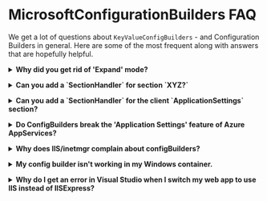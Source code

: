 # MicrosoftConfigurationBuilders FAQ

We get a lot of questions about `KeyValueConfigBuilders` - and Configuration Builders in general. Here are
some of the most frequent along with answers that are hopefully helpful.

<a name="expand"></a>
<details>
  <summary><b>Why did you get rid of 'Expand' mode?</b></summary>
  
>  Because 'Expand' mode operated in the 'ProcessRawXml' phase of configuration building, while the other
>  modes all operate in 'ProcessConfigurationSection.' It was a bit of a balancing act trying to develop
>  features that work across both phases - a challenge which is sometimes quite difficult given the lack of
>  information we have about the section we are processing in 'ProcessRawXml.'
>  
>  For example, V3 of these builders tries to accomodate 'ConfigurationManager.OpenConfiguration()'
>  scenarios where apps want to read a config file that is not their own. In these cases, we need to
>  know information about the file and section we are processing that we just can't know in the
>  'ProcessRawXml' phase. Another example is the [parameters from appSettings](KeyValueConfigBuilders.md#appsettings-parameters)
>  feature which was disabled in 'Expand' mode while processing the appSettings section, but can
>  still be used somewhat functionally when executing any of the modes that operate in 'ProcessConfigurationSection.'
>
>  To make things simpler across the board, 'Expand' mode was replaced with 'Token' mode which should
>  operate in a fairly similar manner with the added benefit of being less prone to producing invalid
>  XML to muck things up. :smiley:
>
> <sup><sub>
> If you really, really need that raw plain-text processing because it's not possible to write an
> `ISectionHandler` for your particular section, or because you have taken full advantage of building
> xml through the use of token expansion that doesn't conform to the convenient mental paradigm of
> only placing tokens within obvious key/value places of existing well-formed xml... you can try
> [this wrapper approach](../samples/SamplesLib/ExpandWrapper.cs) as is demonstrated in the
> [SampleConsoleApp](https://github.com/aspnet/MicrosoftConfigurationBuilders/blob/1bdc2388f139c046e1c58bcc147c875d5c918785/samples/SampleConsoleApp/App.config#L50-L53).
> </sub></sub>
</details>

<a name="newhandler"></a>
<details>
  <summary><b>Can you add a `SectionHandler` for section `XYZ?`</b></summary>
  
>  We have included default `SectionHandlers` for `<appSettings>` and `<connectionStrings>` because they
>  are by far the most commonly used "key/value" config sections. But we introduced the `SectionHandler<T>`
>  API to allow for more sections to be processed.
>
>  We don't currently feel that there are any other sections out there that have enough demand to
>  warrant including a default section handler in the base package that everybody is required to use.
>  That does not mean that section handlers for other sections is not ever a valid scenario, and you
>  are of course welcome and encouraged to leverage the section handler feature if it suits your needs.
>  That is why we introduced the feature afterall.
</details>

<a name="applicationsettings"></a>
<details>
  <summary><b>Can you add a `SectionHandler` for the client `ApplicationSettings` section?</b></summary>
  
>  See [above](#newhandler). `ApplicationSettings` is less commonly used. But more problematically, it
>  isn't really a standard .Net configuration section like it appears to be on first glance. The classes
>  that support ApplicationSettings provide a strict and strongly typed window into what looks like a
>  standard configuration section in your app.config file. While we can easily write a section handler
>  for the `ClientSettingsSection` ([example](../samples/SamplesLib/ClientSettingsSectionHandler.cs))
>  it won't integrate into the ApplicationSettings framework seamlessly like one might expect. The
>  ApplicationSetting framework has already determined the number and names (including casing, which
>  is problematic in 'Greedy' mode) of all the settings it will present before the base configuration
>  system even gets a crack at reading from the config file. So you can't *add* new values with 'Greedy'
>  mode, and you can't override existing values in 'Greedy' mode if you don't properly match
>  casing - despite the fact that ApplicationSettings is supposed to be case-insensitive.
>
>  If you wish, you can use the [sample section handler](../samples/SamplesLib/ClientSettingsSectionHandler.cs)
>  to process ApplicationSettings in your application, but know that the use case is rather limited.
>  It will work in 'Strict' mode... and maybe require some prodding to force the ApplicationSettings
>  framework to forget the settings it's seen before and decide to look back into the config file to
>  get new values.
>
>  You can read more about the architecture of the AppliationSettings framework [here](https://docs.microsoft.com/en-us/dotnet/desktop/winforms/advanced/application-settings-architecture?view=netframeworkdesktop-4.8)
>  to see how it builds layers on top of the standard config system that often obscure any changes or
>  additional settings that appear in the `ClientSettingsSection` but won't be seen in
>  `MyApp.Properties.Settings`. That set of articles is also a good starting point for learning
>  about `SettingsProvider` and how that might be leveraged to accomplish configuration injection
>  through a different mechanism in the case when applications must use ApplicationSettings.
</details>

<a name="azureappservices"></a>
<details>
  <summary><b>Do ConfigBuilders break the 'Application Settings' feature of Azure AppServices?</b></summary>
  
>  Maybe a little? It does appear that adding a 'configBuilders' tag to your 'appSettings' or 'connectionStrings'
>  sections confuses the injection logic for the Azure AppServices "Application Settings" feature. I do not
>  have any insight as to why that is other than to say that the two features "grew up" contemporaneously, so
>  they were probably not aware that configBuilders could exist.
>
>  But all is not lost. The "Application Settings" feature injects all it's values into the environment of
>  the service. So while using ConfigBuilders might interfere with the automatic injection of those values,
>  you can also use ConfigBuilders to pull those values back in. See [this comment on issue #133](https://github.com/aspnet/MicrosoftConfigurationBuilders/issues/133#issuecomment-1049520479)
>  for more details.
</details>

<a name="iisschema"></a>
<details>
  <summary><b>Why does IIS/inetmgr complain about configBuilders?</b></summary>
  
>  Because IIS config tools are old and cranky, just like the old .Net config system wanted them to be. :smiling_imp:
>
>  The old .Net config system is supposed to be quite rigid and super-strongly typed. So when IIS developed
>  tools to work with config, they took steps to ensure they didn't break folks by creating invalid configuration.
>  In particular, they decided to use XML schema's to ensure the XML they save is on the up-and-up. (Just
>  like Visual Studio does. But Visual Studio gets updated quite a bit more frequently than IIS tools and
>  has a lower bar for fixing nagging bugs that have a workaround - and was therefore better equipped to
>  change with the times when .Net config added new features and sections. Also, failing schema validation
>  in Visual Studio simply resulted in red squiggles instead of error dialogs. :frowning:)
>
>  The workaround is really quite simple, but it isn't something we can do in these packages. As suggested
>  in #126, simply add a schema file for IIS to help it understand that configBuilders are ok on some
>  sections.
>
>  `%systemroot%\system32\inetsrv\config\schema\configBuilders_schema.xml`
>  ```xml
>  <configSchema>
>    <sectionSchema name="appSettings">
>      <attribute name="configBuilders" type="string"/>
>    </sectionSchema>
>    <sectionSchema name="connectionStrings">
>      <attribute name="configBuilders" type="string"/>
>    </sectionSchema>
>  </configSchema>
>  ```

</details>

<a name="windowscontainers"></a>
<details>
  <summary><b>My config builder isn't working in my Windows container.</b></summary>
  
>  That's a statement, not a question. But here's a likely explanation.
>
>  Windows containers only modify the environment block of the EntryPoint process. So if your application
>  is running as a service (like IIS/ASP.Net apps) or some other process not directly created by the
>  EntryPoint, any environment variables set when starting the container will not be visible to your
>  app.
>
>  To work around this issue, [ASP.Net](https://github.com/microsoft/dotnet-framework-docker/tree/main/src/aspnet)
>  and [IIS](https://github.com/microsoft/iis-docker) container images rely on a `ServiceMonitor.exe`
>  utility to be the entry point for the container, and this utility proactively modifies the environment
>  of the worker process with any additional environment variables passed to docker run.
>
>  For IIS/ASP.Net workloads, do try to use an IIS/ASP.Net derived container that uses `ServiceMonitor.exe.`
>  For other workloads, try making your app the EntryPoint, or try a similar approach to how IIS/ASP.Net
>  handle this... possibly even leveraging [ServiceMonitor.exe](https://github.com/Microsoft/IIS.ServiceMonitor)
>  itself.
</details>

<a name="vstyperes"></a>
<details>
  <summary><b>Why do I get an error in Visual Studio when I switch my web app to use IIS instead of IISExpress?</b></summary>
  
>  Many reasons. The gist of the situation is this... When you switch your web application to run in IIS
>  instead of IISExpress, Visual Studio tries to read your config file to parse connection strings. I
>  believe it's looking for 'LocalDB', but that's not really important. Your web app's config file is
>  obviously not part of the process configuration for devenv.exe, so VS opens it via
>  `ConfigurationManager.OpenConfiguration()` or something similar. Prior to V3, this was likely to
>  result in failures in many of these key/value config builders if they were applied to the
>  `<connectionStrings>` section.
>
>  In V3, we handle the `ConfigurationManager.OpenConfiguration()` scenario better, but we can still
>  get tripped up by the insanely complicated way Visual Studio manages reference binding. As a result,
>  there may be version mis-matches when trying to load some builders. The Azure builders seem particularly
>  vulnerable to this. I haven't found a good way to deal with this.
>
>  **However,** even though the error appears in a scary dialog box, it does not affect the behavior of
>  your application. When running/debugging your app on local IIS, the config builders are still able to
>  execute as expected.
</details>
